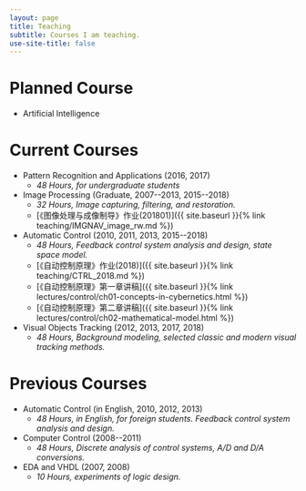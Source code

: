 ```yaml
---
layout: page
title: Teaching
subtitle: Courses I am teaching.
use-site-title: false
---
```


# Planned Course

- Artificial Intelligence

# Current Courses

- Pattern Recognition and Applications (2016, 2017)
  + *48 Hours, for undergraduate students*
- Image Processing (Graduate, 2007--2013, 2015--2018)
  + *32 Hours, Image capturing, filtering, and restoration.*
  + [《图像处理与成像制导》作业(201801)]({{ site.baseurl }}{% link teaching/IMGNAV_image_rw.md %})
- Automatic Control (2010, 2011, 2013, 2015--2018)
  + *48 Hours, Feedback control system analysis and design, state space model.*
  + [《自动控制原理》作业(2018)]({{ site.baseurl }}{% link teaching/CTRL_2018.md %})
  + [《自动控制原理》第一章讲稿]({{ site.baseurl }}{% link lectures/control/ch01-concepts-in-cybernetics.html %})
  + [《自动控制原理》第二章讲稿]({{ site.baseurl }}{% link lectures/control/ch02-mathematical-model.html %})
- Visual Objects Tracking (2012, 2013, 2017, 2018)
  + *48 Hours, Background modeling, selected classic and modern visual tracking methods.*

# Previous Courses

- Automatic Control (in English, 2010, 2012, 2013)
  + *48 Hours, in English, for foreign students. Feedback control system analysis and design.*
- Computer Control (2008--2011)
  + *48 Hours, Discrete analysis of control systems, A/D and D/A conversions.*
- EDA and VHDL (2007, 2008)
  + *10 Hours, experiments of logic design.*


